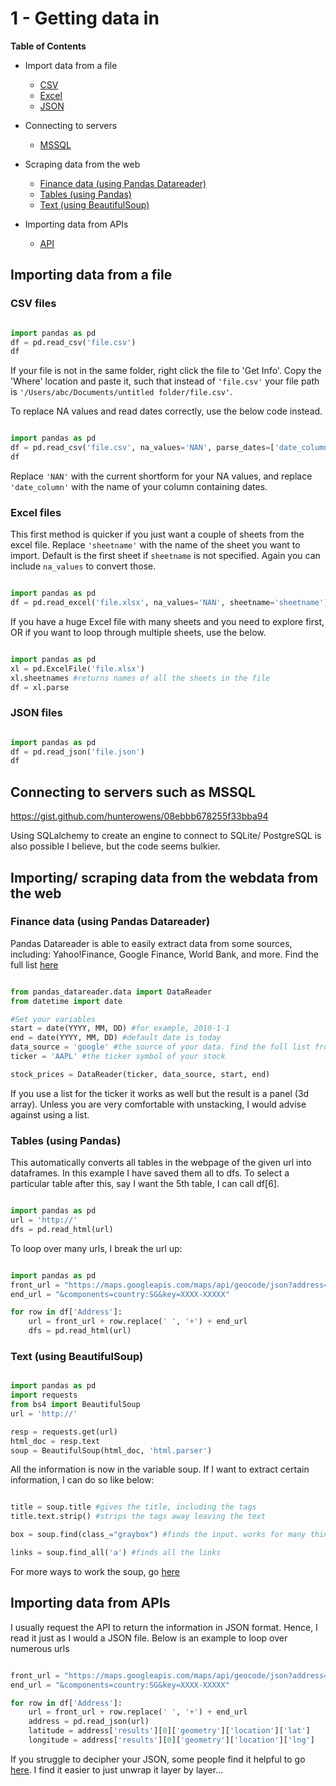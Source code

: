 
# 1 - Getting data in

**Table of Contents**
 * Import data from a file 
    - [CSV](#csv)
    - [Excel](#excel)
    - [JSON](#json)

 * Connecting to servers
    - [MSSQL](#mssql)

 * Scraping data from the web
    - [Finance data (using Pandas Datareader)](#datareader)
    - [Tables (using Pandas)](#tables)
    - [Text (using BeautifulSoup)](#text)

 * Importing data from APIs
    - [API](#api)

## Importing data from a file

<a id="csv"></a> 
### CSV files  

```python

import pandas as pd
df = pd.read_csv('file.csv')
df

```

If your file is not in the same folder, right click the file to 'Get Info'. Copy the 'Where' location and paste it, such that instead of `'file.csv'` your file path is `'/Users/abc/Documents/untitled folder/file.csv'`.

To replace NA values and read dates correctly, use the below code instead. 

```python

import pandas as pd
df = pd.read_csv('file.csv', na_values='NAN', parse_dates=['date_column'])
df

```

Replace `'NAN'` with the current shortform for your NA values, and replace `'date_column'` with the name of your column containing dates.

 <a id="excel"></a>
### Excel files

This first method is quicker if you just want a couple of sheets from the excel file. Replace `'sheetname'` with the name of the sheet you want to import. Default is the first sheet if `sheetname` is not specified. Again you can include `na_values` to convert those.

```python

import pandas as pd
df = pd.read_excel('file.xlsx', na_values='NAN', sheetname='sheetname')

```

If you have a huge Excel file with many sheets and you need to explore first, OR if you want to loop through multiple sheets, use the below.

```python

import pandas as pd
xl = pd.ExcelFile('file.xlsx')
xl.sheetnames #returns names of all the sheets in the file
df = xl.parse

```

<a id="json"></a>
### JSON files 

```python

import pandas as pd
df = pd.read_json('file.json')
df

```

<a id="mssql"></a>
## Connecting to servers such as MSSQL

https://gist.github.com/hunterowens/08ebbb678255f33bba94

Using SQLalchemy to create an engine to connect to SQLite/ PostgreSQL is also possible I believe, but the code seems bulkier.

<a id="datareader"></a>
## Importing/ scraping data from the webdata from the web 

### Finance data (using Pandas Datareader)

Pandas Datareader is able to easily extract data from some sources, including: Yahoo!Finance, Google Finance, World Bank, and more. Find the full list [here](https://pandas-datareader.readthedocs.io/en/latest/remote_data.html)

```python

from pandas_datareader.data import DataReader 
from datetime import date 

#Set your variables
start = date(YYYY, MM, DD) #for example, 2010-1-1
end = date(YYYY, MM, DD) #default date is today
data_source = 'google' #the source of your data. find the full list from the above link
ticker = 'AAPL' #the ticker symbol of your stock

stock_prices = DataReader(ticker, data_source, start, end)

```

If you use a list for the ticker it works as well but the result is a panel (3d array). Unless you are very comfortable with unstacking, I would advise against using a list.

<a id="tables"></a>
### Tables (using Pandas)

This automatically converts all tables in the webpage of the given url into dataframes.
In this example I have saved them all to dfs.
To select a particular table after this, say I want the 5th table, I can call df[6].

```python

import pandas as pd
url = 'http://'
dfs = pd.read_html(url)

```

To loop over many urls, I break the url up:

```python

import pandas as pd
front_url = "https://maps.googleapis.com/maps/api/geocode/json?address="
end_url = "&components=country:SG&key=XXXX-XXXXX"

for row in df['Address']:
    url = front_url + row.replace(' ', '+') + end_url
    dfs = pd.read_html(url)

```
<a id="text"></a>
### Text (using BeautifulSoup)
```python

import pandas as pd
import requests
from bs4 import BeautifulSoup
url = 'http://'

resp = requests.get(url)
html_doc = resp.text
soup = BeautifulSoup(html_doc, 'html.parser')

```

All the information is now in the variable soup. If I want to extract certain information, I can do so like below:


```python

title = soup.title #gives the title, including the tags
title.text.strip() #strips the tags away leaving the text

box = soup.find(class_="graybox") #finds the input. works for many things including class, p, etc

links = soup.find_all('a') #finds all the links

```

For more ways to work the soup, go [here](https://www.crummy.com/software/BeautifulSoup/bs4/doc/#calling-a-tag-is-like-calling-find-all)

<a id="api"></a>
## Importing data from APIs

I usually request the API to return the information in JSON format. Hence, I read it just as I would a JSON file. Below is an example to loop over numerous urls

```python

front_url = "https://maps.googleapis.com/maps/api/geocode/json?address="
end_url = "&components=country:SG&key=XXXX-XXXXX"

for row in df['Address']:
    url = front_url + row.replace(' ', '+') + end_url
    address = pd.read_json(url)
    latitude = address['results'][0]['geometry']['location']['lat']
    longitude = address['results'][0]['geometry']['location']['lng']

```

If you struggle to decipher your JSON, some people find it helpful to go [here](http://jsonviewer.stack.hu/). I find it easier to just unwrap it layer by layer...